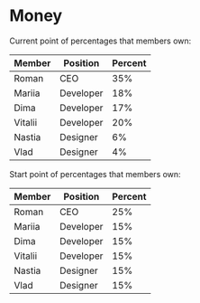 # Money

Current point of percentages that members own:

| Member  | Position  | Percent |
| ------- | --------- | ------- |
| Roman   | CEO       | 35%     |
| Mariia  | Developer | 18%     |
| Dima    | Developer | 17%     |
| Vitalii | Developer | 20%     |
| Nastia  | Designer  | 6%      |
| Vlad    | Designer  | 4%      |

Start point of percentages that members own:

| Member  | Position  | Percent |
| ------- | --------- | ------- |
| Roman   | CEO       | 25%     |
| Mariia  | Developer | 15%     |
| Dima    | Developer | 15%     |
| Vitalii | Developer | 15%     |
| Nastia  | Designer  | 15%     |
| Vlad    | Designer  | 15%     |

